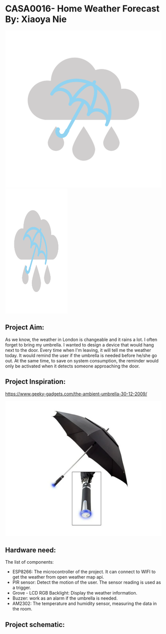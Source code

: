 # CASA0016- Home Weather Forecast By: Xiaoya Nie
![icon](https://github.com/NXiaoya/CASA0016/blob/main/pictures/icon.png)
<img src="https://github.com/NXiaoya/CASA0016/blob/main/pictures/icon.png" data-canonical-src="https://github.com/NXiaoya/CASA0016/blob/main/pictures/icon.png" width="200" height="400" />
## Project Aim:
As we know, the weather in London is changeable and it rains a lot. I often forget to bring my umbrella. I wanted to design a device that would hang next to the door. Every time when I'm leaving, it will tell me the weather today. It would remind the user if the umbrella is needed before he/she go out. At the same time, to save on system consumption, the reminder would only be activated when it detects someone approaching the door.

## Project Inspiration:

https://www.geeky-gadgets.com/the-ambient-umbrella-30-12-2009/

![Other product](https://github.com/NXiaoya/CASA0016/blob/main/pictures/idea.png)

## Hardware need:
The list of components:
   - ESP8266: The microcontroller of the project. It can connect to WIFI to get the weather from open weather map api.
   - PIR sensor: Detect the motion of the user. The sensor reading is used as a trigger.
   - Grove - LCD RGB Backlight: Display the weather information.
   - Buzzer: work as an alarm if the umbrella is needed.
   - AM2302: The temperature and humidity sensor, measuring the data in the room.


   
## Project schematic:

